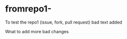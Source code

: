 # fromrepo1-
To test the repo1 (issue, fork, pull request)
bad text added

Wnat to add more bad changes
